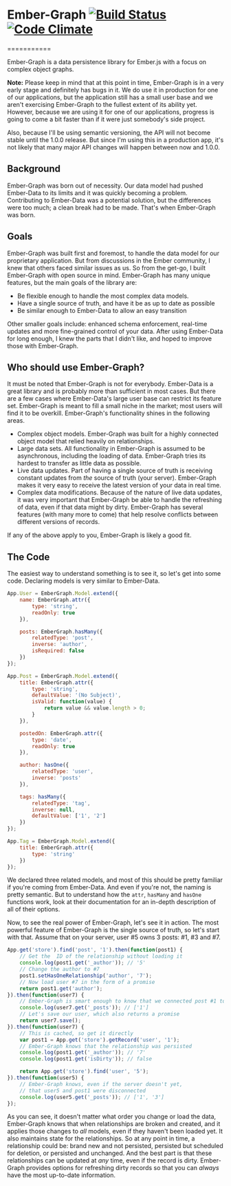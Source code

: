# Ember-Graph [![Build Status](https://secure.travis-ci.org/gordonkristan/ember-graph.png?branch=master)](http://travis-ci.org/gordonkristan/ember-graph) [![Code Climate](https://codeclimate.com/github/gordonkristan/ember-graph.png)](https://codeclimate.com/github/gordonkristan/ember-graph)
===========

Ember-Graph is a data persistence library for Ember.js with a focus on complex object graphs.

**Note:** Please keep in mind that at this point in time, Ember-Graph is in a very early stage and definitely has bugs
in it. We do use it in production for one of our applications, but the application still has a small user base and
we aren't exercising Ember-Graph to the fullest extent of its ability yet. However, because we are using it for one of
our applications, progress is going to come a bit faster than if it were just somebody's side project.

Also, because I'll be using semantic versioning, the API will not become stable until the 1.0.0 release. But since I'm
using this in a production app, it's not likely that many major API changes will happen between now and 1.0.0.

## Background

Ember-Graph was born out of necessity. Our data model had pushed Ember-Data to its limits and it was quickly becoming a
problem. Contributing to Ember-Data was a potential solution, but the differences were too much; a clean break had to be
made. That's when Ember-Graph was born.

## Goals

Ember-Graph was built first and foremost, to handle the data model for our proprietary application. But from discussions
in the Ember community, I knew that others faced similar issues as us. So from the get-go, I built Ember-Graph with open
source in mind. Ember-Graph has many unique features, but the main goals of the library are:

- Be flexible enough to handle the most complex data models.
- Have a single source of truth, and have it be as up to date as possible
- Be similar enough to Ember-Data to allow an easy transition

Other smaller goals include: enhanced schema enforcement, real-time updates and more fine-grained control of your data.
After using Ember-Data for long enough, I knew the parts that I didn't like, and hoped to improve those with
Ember-Graph.

## Who should use Ember-Graph?

It must be noted that Ember-Graph is not for everybody. Ember-Data is a great library and is probably more than
sufficient in most cases. But there are a few cases where Ember-Data's large user base can restrict its feature set.
Ember-Graph is meant to fill a small niche in the market; most users will find it to be overkill. Ember-Graph's
functionality shines in the following areas.

- Complex object models. Ember-Graph was built for a highly connected object model that relied heavily on relationships.
- Large data sets. All functionality in Ember-Graph is assumed to be asynchronous, including the loading of data.
  Ember-Graph tries its hardest to transfer as little data as possible.
- Live data updates. Part of having a single source of truth is receiving constant updates from _the_ source of truth
  (your server). Ember-Graph makes it very easy to receive the latest version of your data in real time.
- Complex data modifications. Because of the nature of live data updates, it was very important that Ember-Graph be able
  to handle the refreshing of data, even if that data might by dirty. Ember-Graph has several features (with many more
  to come) that help resolve conflicts between different versions of records.

If any of the above apply to you, Ember-Graph is likely a good fit.

## The Code

The easiest way to understand something is to see it, so let's get into some code. Declaring models is very similar to
Ember-Data.

```js
App.User = EmberGraph.Model.extend({
	name: EmberGraph.attr({
		type: 'string',
		readOnly: true
	}),

	posts: EmberGraph.hasMany({
		relatedType: 'post',
		inverse: 'author',
		isRequired: false
	})
});

App.Post = EmberGraph.Model.extend({
	title: EmberGraph.attr({
		type: 'string',
		defaultValue: '(No Subject)',
		isValid: function(value) {
			return value && value.length > 0;
		}
	}),

	postedOn: EmberGraph.attr({
		type: 'date',
		readOnly: true
	}),

	author: hasOne({
		relatedType: 'user',
		inverse: 'posts'
	}),

	tags: hasMany({
		relatedType: 'tag',
		inverse: null,
		defaultValue: ['1', '2']
	})
});

App.Tag = EmberGraph.Model.extend({
	title: EmberGraph.attr({
		type: 'string'
	})
});

```

We declared three related models, and most of this should be pretty familiar if you're coming from Ember-Data. And even
if you're not, the naming is pretty semantic. But to understand how the `attr`, `hasMany` and `hasOne` functions work,
look at their documentation for an in-depth description of all of their options.

Now, to see the real power of Ember-Graph, let's see it in action. The most powerful feature of Ember-Graph is the
single source of truth, so let's start with that. Assume that on your server, user #5 owns 3 posts: #1, #3 and #7.

```js
App.get('store').find('post', '1').then(function(post1) {
	// Get the  ID of the relationship without loading it
	console.log(post1.get('_author')); // '5'
	// Change the author to #7
	post1.setHasOneRelationship('author', '7');
	// Now load user #7 in the form of a promise
	return post1.get('author');
}).then(function(user7) {
	// Ember-Graph is smart enough to know that we connected post #1 to user #7
	console.log(user7.get('_posts')); // ['1']
	// Let's save our user, which also returns a promise
	return user7.save();
}).then(function(user7) {
	// This is cached, so get it directly
	var post1 = App.get('store').getRecord('user', '1');
	// Ember-Graph knows that the relationship was persisted
	console.log(post1.get('_author')); // '7'
	console.log(post1.get('isDirty')); // false

	return App.get('store').find('user', '5');
}).then(function(user5) {
	// Ember-Graph knows, even if the server doesn't yet,
	// that user5 and post1 were disconnected
	console.log(user5.get('_posts')); // ['1', '3']
});
```

As you can see, it doesn't matter what order you change or load the data, Ember-Graph knows that when relationships are
broken and created, and it applies those changes to _all_ models, even if they haven't been loaded yet. It also
maintains state for the relationships. So at any point in time, a relationship could be: brand new and not persisted,
persisted but scheduled for deletion, or persisted and unchanged. And the best part is that these relationships can be
updated at _any_ time, even if the record is dirty. Ember-Graph provides options for refreshing dirty records so that
you can _always_ have the most up-to-date information.
